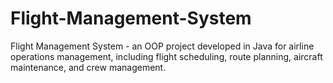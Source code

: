 # Flight-Management-System
Flight Management System - an OOP project developed in Java for airline operations management, including flight scheduling, route planning, aircraft maintenance, and crew management.
